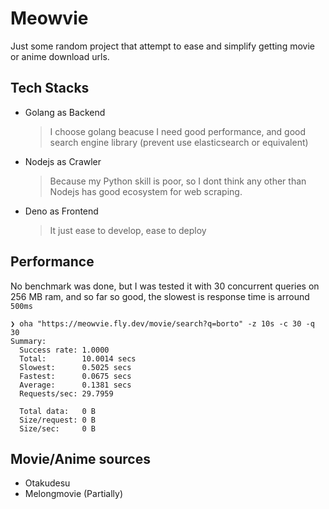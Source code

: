 # Meowvie

Just some random project that attempt to ease and simplify getting movie or anime download urls.

## Tech Stacks
* Golang as Backend
  > I choose golang beacuse I need good performance, and good search engine library (prevent use elasticsearch or equivalent) 
* Nodejs as Crawler
  > Because my Python skill is poor, so I dont think any other than Nodejs has good ecosystem for web scraping.
* Deno as Frontend
  > It just ease to develop, ease to deploy

## Performance
No benchmark was done, but I was tested it with 30 concurrent queries on 256 MB ram, and so far so good, the slowest is response time is arround `500ms`
```
❯ oha "https://meowvie.fly.dev/movie/search?q=borto" -z 10s -c 30 -q 30
Summary:
  Success rate: 1.0000
  Total:        10.0014 secs
  Slowest:      0.5025 secs
  Fastest:      0.0675 secs
  Average:      0.1381 secs
  Requests/sec: 29.7959

  Total data:   0 B
  Size/request: 0 B
  Size/sec:     0 B
```

## Movie/Anime sources
* Otakudesu
* Melongmovie (Partially)